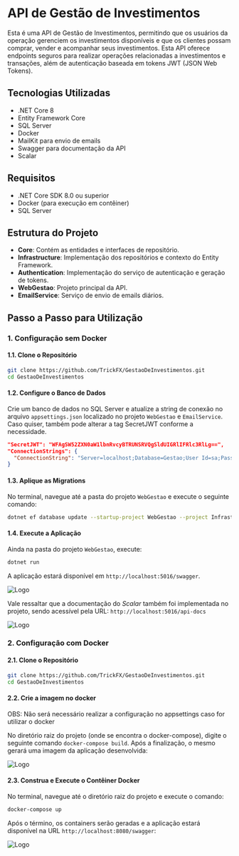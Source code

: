 
# API de Gestão de Investimentos

Esta é uma API de Gestão de Investimentos, permitindo que os usuários da operação gerenciem os investimentos disponíveis e que os clientes possam comprar, vender e acompanhar seus investimentos. Esta API oferece endpoints seguros para realizar operações relacionadas a investimentos e transações, além de autenticação baseada em tokens JWT (JSON Web Tokens).

## Tecnologias Utilizadas

- .NET Core 8
- Entity Framework Core
- SQL Server
- Docker
- MailKit para envio de emails
- Swagger para documentação da API
- Scalar

## Requisitos

- .NET Core SDK 8.0 ou superior
- Docker (para execução em contêiner)
- SQL Server

## Estrutura do Projeto

- **Core**: Contém as entidades e interfaces de repositório.
- **Infrastructure**: Implementação dos repositórios e contexto do Entity Framework.
- **Authentication**: Implementação do serviço de autenticação e geração de tokens.
- **WebGestao**: Projeto principal da API.
- **EmailService**: Serviço de envio de emails diários.

## Passo a Passo para Utilização

### 1. Configuração sem Docker

#### 1.1. Clone o Repositório

```sh
git clone https://github.com/TrickFX/GestaoDeInvestimentos.git
cd GestaoDeInvestimentos
```

#### 1.2. Configure o Banco de Dados

Crie um banco de dados no SQL Server e atualize a string de conexão no arquivo `appsettings.json` localizado no projeto `WebGestao` e `EmailService`.
Caso quiser, também pode alterar a tag SecretJWT conforme a necessidade.

```json
"SecretJWT": "WFAgSW52ZXN0aW1lbnRvcyBTRUNSRVQgSldUIGRlIFRlc3RlLg==",
"ConnectionStrings": {
  "ConnectionString": "Server=localhost;Database=Gestao;User Id=sa;Password=YourStrong!Passw0rd;"
}
```

#### 1.3. Aplique as Migrations

No terminal, navegue até a pasta do projeto `WebGestao` e execute o seguinte comando:

```sh
dotnet ef database update --startup-project WebGestao --project Infrastructure
```

#### 1.4. Execute a Aplicação

Ainda na pasta do projeto `WebGestao`, execute:

```sh
dotnet run
```

A aplicação estará disponível em `http://localhost:5016/swagger`.

![Logo](https://i.ibb.co/xYWHh1B/API-Swagger.png)


Vale ressaltar que a documentação do _Scalar_ também foi implementada no projeto, sendo acessível pela URL: `http://localhost:5016/api-docs`

![Logo](https://i.ibb.co/RBvCc5Q/API-Scalar.png)

### 2. Configuração com Docker

#### 2.1. Clone o Repositório

```sh
git clone https://github.com/TrickFX/GestaoDeInvestimentos.git
cd GestaoDeInvestimentos
```
#### 2.2. Crie a imagem no docker
OBS: Não será necessário realizar a configuração no appsettings caso for utilizar o docker

No diretório raiz do projeto (onde se encontra o docker-compose), digite o seguinte comando `docker-compose build`.
Após a finalização, o mesmo gerará uma imagem da aplicação desenvolvida:

![Logo](https://i.ibb.co/FbDwYBn/docker-imagem.png)

#### 2.3. Construa e Execute o Contêiner Docker

No terminal, navegue até o diretório raiz do projeto e execute o comando:

```sh
docker-compose up
```

Após o término, os containers serão geradas e a aplicação estará disponível na URL `http://localhost:8080/swagger`:

![Logo](https://i.ibb.co/6XJSyXc/container.png)
